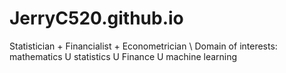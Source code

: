 # JerryC520.github.io
Statistician + Financialist + Econometrician \\
Domain of interests: mathematics U statistics U Finance U machine learning  
